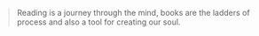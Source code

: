 > Reading is a journey through the mind, books are the ladders of process and also a tool for creating our soul.